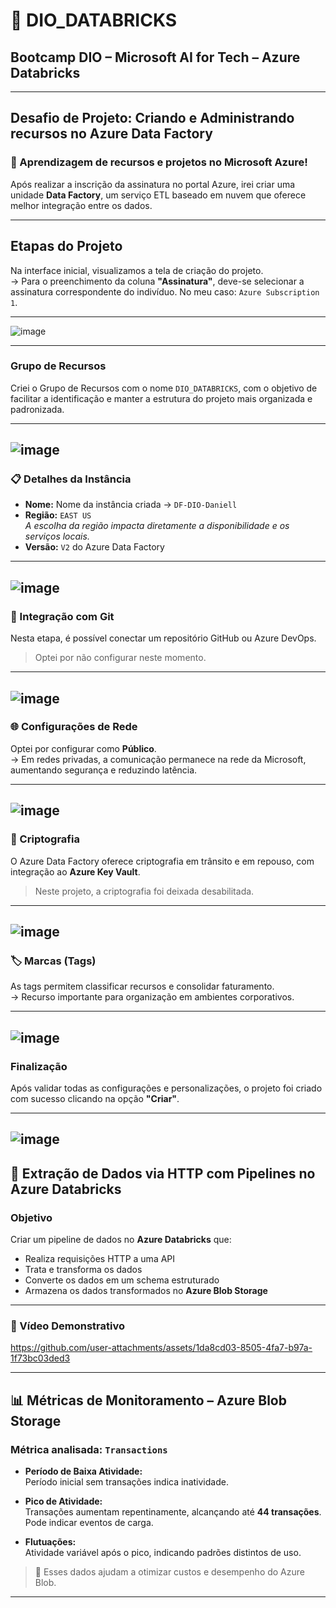 # :rocket: DIO_DATABRICKS  
## Bootcamp DIO – Microsoft AI for Tech – Azure Databricks  

---

##  Desafio de Projeto: Criando e Administrando recursos no Azure Data Factory

### :brain: Aprendizagem de recursos e projetos no Microsoft Azure!

Após realizar a inscrição da assinatura no portal Azure, irei criar uma unidade **Data Factory**, um serviço ETL baseado em nuvem que oferece melhor integração entre os dados.

---

## Etapas do Projeto


Na interface inicial, visualizamos a tela de criação do projeto.  
-> Para o preenchimento da coluna **"Assinatura"**, deve-se selecionar a assinatura correspondente do indivíduo. No meu caso: `Azure Subscription 1`.

---

![image](https://github.com/user-attachments/assets/1195cff4-0e37-41f6-9a0a-4306522634a8)

---

### Grupo de Recursos

Criei o Grupo de Recursos com o nome `DIO_DATABRICKS`, com o objetivo de facilitar a identificação e manter a estrutura do projeto mais organizada e padronizada.

---
![image](https://github.com/user-attachments/assets/dc786893-5915-44ff-aedb-bab7e9939624)
---

### :clipboard: Detalhes da Instância

- **Nome:** Nome da instância criada → `DF-DIO-Daniell`
- **Região:** `EAST US`  
  _A escolha da região impacta diretamente a disponibilidade e os serviços locais._
- **Versão:** `V2` do Azure Data Factory

---
![image](https://github.com/user-attachments/assets/29451232-9c06-479e-a00e-9550daf543a0)
---

### :dna: Integração com Git

Nesta etapa, é possível conectar um repositório GitHub ou Azure DevOps.  
> Optei por não configurar neste momento.

---
![image](https://github.com/user-attachments/assets/9cb321c5-33c4-459d-ae12-299e15e44b2b)
---

### :globe_with_meridians: Configurações de Rede

Optei por configurar como **Público**.  
-> Em redes privadas, a comunicação permanece na rede da Microsoft, aumentando segurança e reduzindo latência.

---
![image](https://github.com/user-attachments/assets/73b160b0-1cb3-4b4c-9130-a54c94014fdf)
---

### :closed_lock_with_key: Criptografia

O Azure Data Factory oferece criptografia em trânsito e em repouso, com integração ao **Azure Key Vault**.  
> Neste projeto, a criptografia foi deixada desabilitada.

---
![image](https://github.com/user-attachments/assets/44bbcc4e-5602-4868-8caa-e5b4c0c7e39a)
---

### :label: Marcas (Tags)

As tags permitem classificar recursos e consolidar faturamento.  
-> Recurso importante para organização em ambientes corporativos.

---
![image](https://github.com/user-attachments/assets/d8b4b30f-9aa3-4ee6-99e8-21a99e29abf1)
---

### Finalização

Após validar todas as configurações e personalizações, o projeto foi criado com sucesso clicando na opção **"Criar"**.

---
![image](https://github.com/user-attachments/assets/96f62ce0-52db-4a4d-9c85-f04e4e6cf629)
---

## :satellite: Extração de Dados via HTTP com Pipelines no Azure Databricks

### Objetivo

Criar um pipeline de dados no **Azure Databricks** que:

- Realiza requisições HTTP a uma API
- Trata e transforma os dados 
- Converte os dados em um schema estruturado 
- Armazena os dados transformados no **Azure Blob Storage** 

---

### :movie_camera: Vídeo Demonstrativo

https://github.com/user-attachments/assets/1da8cd03-8505-4fa7-b97a-1f73bc03ded3



---

## :bar_chart: Métricas de Monitoramento – Azure Blob Storage

### Métrica analisada: `Transactions`

- **Período de Baixa Atividade:**  
  Período inicial sem transações indica inatividade.

- **Pico de Atividade:**  
  Transações aumentam repentinamente, alcançando até **44 transações**. Pode indicar eventos de carga.

- **Flutuações:**  
  Atividade variável após o pico, indicando padrões distintos de uso.

> :pushpin: Esses dados ajudam a otimizar custos e desempenho do Azure Blob.

---
